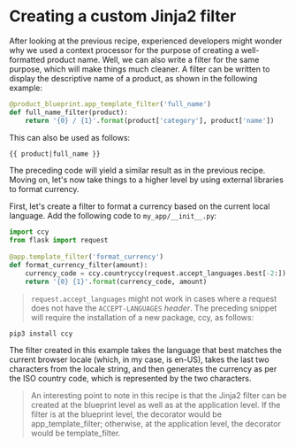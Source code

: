 # Creating a custom Jinja2 filter

After looking at the previous recipe, experienced developers might wonder why we used a context processor for the purpose of creating a well-formatted product name. Well, we can also write a filter for the same purpose, which will make things much cleaner. A filter can be written to display the descriptive name of a product, as shown in the following example:

```python
@product_blueprint.app_template_filter('full_name') 
def full_name_filter(product): 
    return '{0} / {1}'.format(product['category'], product['name'])
```

This can also be used as follows:

```html
{{ product|full_name }} 
```

The preceding code will yield a similar result as in the previous recipe. Moving on, let's now take things to a higher level by using external libraries to format currency.

First, let's create a filter to format a currency based on the current local language. Add the following code to `my_app/__init__.py`:

```python
import ccy 
from flask import request 
 
@app.template_filter('format_currency') 
def format_currency_filter(amount): 
    currency_code = ccy.countryccy(request.accept_languages.best[-2:]) 
    return '{0} {1}'.format(currency_code, amount)
```

> `request.accept_languages` might not work in cases where a request does not have the `ACCEPT-LANGUAGES` *header*. The preceding snippet will require the installation of a new package, ccy, as follows:

```bash
pip3 install ccy
```

The filter created in this example takes the language that best matches the current browser locale (which, in my case, is en-US), takes the last two characters from the locale string, and then generates the currency as per the ISO country code, which is represented by the two characters.

> An interesting point to note in this recipe is that the Jinja2 filter can be created at the blueprint level as well as at the application level. If the filter is at the blueprint level, the decorator would be app_template_filter; otherwise, at the application level, the decorator would be template_filter.
